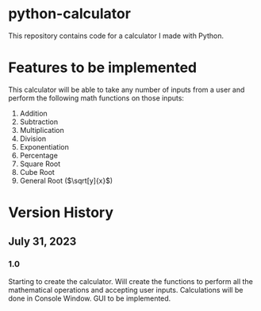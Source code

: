 # python-calculator
This repository contains code for a calculator I made with Python. 

# Features to be implemented
This calculator will be able to take any number of inputs from a user and perform the following math functions on those inputs:
1. Addition
2. Subtraction
3. Multiplication
4. Division
5. Exponentiation
6. Percentage
7. Square Root
8. Cube Root
9. General Root ($\sqrt[y]{x}$)

# Version History
## July 31, 2023
### 1.0
Starting to create the calculator. Will create the functions to perform all the mathematical operations and accepting user inputs. Calculations will be done in Console Window. GUI to be implemented. 
